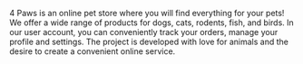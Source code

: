4 Paws is an online pet store where you will find everything for your pets! We offer a wide range of products for dogs, cats, rodents, fish, and birds. In our user account, you can conveniently track your orders, manage your profile and settings. The project is developed with love for animals and the desire to create a convenient online service.
